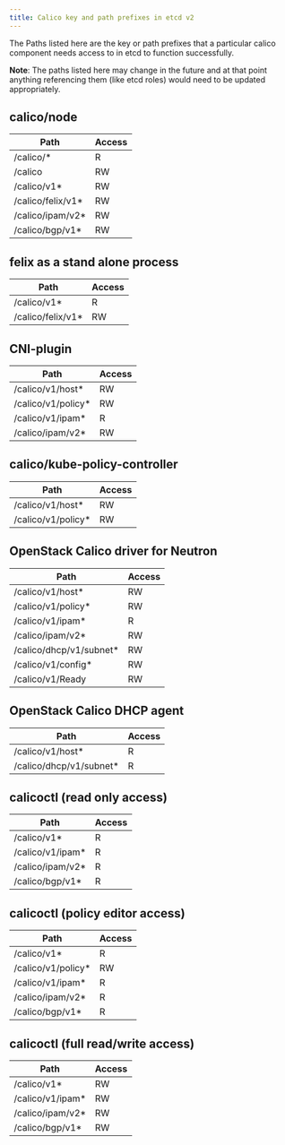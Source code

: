 ```yaml
---
title: Calico key and path prefixes in etcd v2
---
```


The Paths listed here are the key or path prefixes that a particular calico
component needs access to in etcd to function successfully.

<div class="alert alert-info" role="alert"><b>Note</b>: The paths listed here may change in the future and at that point anything referencing them (like etcd roles) would need to be updated appropriately.</div>


## calico/node

| Path                       | Access |
|----------------------------|--------|
| /calico/\*                 |   R    |
| /calico                    |   RW   |
| /calico/v1\*               |   RW   |
| /calico/felix/v1\*         |   RW   |
| /calico/ipam/v2\*          |   RW   |
| /calico/bgp/v1\*           |   RW   |

## felix as a stand alone process

| Path                       | Access |
|----------------------------|--------|
| /calico/v1\*               |   R    |
| /calico/felix/v1\*         |   RW   |

## CNI-plugin

| Path                       | Access |
|----------------------------|--------|
| /calico/v1/host\*          |   RW   |
| /calico/v1/policy\*        |   RW   |
| /calico/v1/ipam\*          |   R    |
| /calico/ipam/v2\*          |   RW   |

## calico/kube-policy-controller

| Path                       | Access |
|----------------------------|--------|
| /calico/v1/host\*          |   RW   |
| /calico/v1/policy\*        |   RW   |

## OpenStack Calico driver for Neutron

| Path                       | Access |
|----------------------------|--------|
| /calico/v1/host\*          |   RW   |
| /calico/v1/policy\*        |   RW   |
| /calico/v1/ipam\*          |   R    |
| /calico/ipam/v2\*          |   RW   |
| /calico/dhcp/v1/subnet\*   |   RW   |
| /calico/v1/config\*        |   RW   |
| /calico/v1/Ready           |   RW   |

## OpenStack Calico DHCP agent

| Path                       | Access |
|----------------------------|--------|
| /calico/v1/host\*          |   R    |
| /calico/dhcp/v1/subnet\*   |   R    |


## calicoctl (read only access)

| Path                       | Access |
|----------------------------|--------|
| /calico/v1\*               |   R    |
| /calico/v1/ipam\*          |   R    |
| /calico/ipam/v2\*          |   R    |
| /calico/bgp/v1\*           |   R    |

## calicoctl (policy editor access)

| Path                       | Access |
|----------------------------|--------|
| /calico/v1\*               |   R    |
| /calico/v1/policy\*        |   RW   |
| /calico/v1/ipam\*          |   R    |
| /calico/ipam/v2\*          |   R    |
| /calico/bgp/v1\*           |   R    |

## calicoctl (full read/write access)

| Path                       | Access |
|----------------------------|--------|
| /calico/v1\*               |   RW   |
| /calico/v1/ipam\*          |   RW   |
| /calico/ipam/v2\*          |   RW   |
| /calico/bgp/v1\*           |   RW   |

